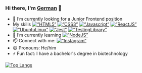 ### Hi there, I'm <a href='https://github.com/orjive5'>German</a> 👋

- 🔭 I’m currently looking for a Junior Frontend position
- My skills
<a href='https://developer.mozilla.org/en-US/docs/Glossary/HTML5'><img alt=”HTML5” src="https://img.shields.io/badge/HTML5-E34F26?style=for-the-badge&logo=html5&logoColor=white"/><a/>
<a href='https://developer.mozilla.org/en-US/docs/Web/CSS'><img alt=”CSS3” src="https://img.shields.io/badge/CSS3-1572B6?style=for-the-badge&logo=css3&logoColor=white"/><a/>
<a href='https://developer.mozilla.org/en-US/docs/Web/JavaScript'><img alt=”Javascript” src="https://img.shields.io/badge/JavaScript-323330?style=for-the-badge&logo=javascript&logoColor=F7DF1E"/><a/>
<a href='https://reactjs.org/'><img alt=”ReactJS” src="https://img.shields.io/badge/React-20232A?style=for-the-badge&logo=react&logoColor=61DAFB"/><a/>
<a href='https://ubuntu.com/'><img alt=”UbuntuLinux” src="https://img.shields.io/badge/Ubuntu-E95420?style=for-the-badge&logo=ubuntu&logoColor=white"/><a/>
<a href='https://jestjs.io/'><img alt=”Jest” src="https://img.shields.io/badge/Jest-323330?style=for-the-badge&logo=Jest&logoColor=white"/><a/>
<a href='https://testing-library.com/'><img alt=”TestingLibrary” src="https://img.shields.io/badge/testing%20library-323330?style=for-the-badge&logo=testing-library&logoColor=red"/><a/>
- 🌱 I’m currently learning <a href='https://nodejs.org/en/'><img alt=”NodeJS” src="https://img.shields.io/badge/Node.js-43853D?style=for-the-badge&logo=node.js&logoColor=white"/><a/>
- 📫 Connect with me:
  <a href='https://www.instagram.com/germandojcinovic/?hl=en'><img alt=”Instagram” src="https://img.shields.io/badge/Instagram-%23E4405F.svg?style=for-the-badge&logo=Instagram&logoColor=white"/><a/>
- 😄 Pronouns: He/him
- ⚡ Fun fact: I have a bachelor's degree in biotechnology

[![Top Langs](https://github-readme-stats.vercel.app/api/top-langs/?username=orjive5&layout=compact)](https://github.com/orjive5)
